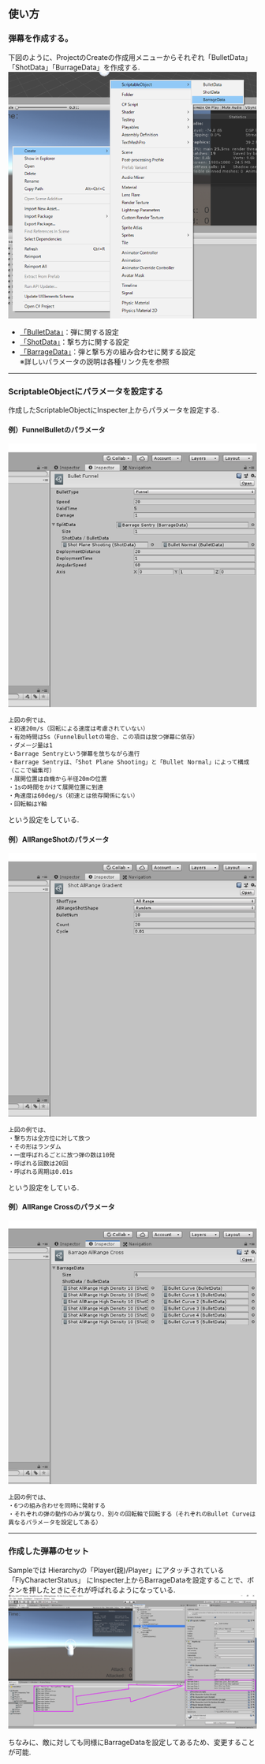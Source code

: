 ## 使い方
### 弾幕を作成する。
下図のように、ProjectのCreateの作成用メニューからそれぞれ「BulletData」「ShotData」「BurrageData」を作成する.<br>
![MakeScriptableObject.png](./Images/MakeScriptableObject.png)
- [「BulletData」](./Bullet.md)：弾に関する設定
- [「ShotData」](./Shot.md)：撃ち方に関する設定
- [「BarrageData」](./Barrage.md)：弾と撃ち方の組み合わせに関する設定 <br>
※詳しいパラメータの説明は各種リンク先を参照

***
### ScriptableObjectにパラメータを設定する
作成したScriptableObjectにInspecter上からパラメータを設定する.<br>
#### 例）FunnelBulletのパラメータ <br>
![SetBulletParameter.png](./Images/SetBulletParameter.png)<br>
```
上図の例では、
・初速20m/s（回転による速度は考慮されていない）
・有効時間は5s（FunnelBulletの場合、この項目は放つ弾幕に依存）
・ダメージ量は1
・Barrage Sentryという弾幕を放ちながら進行
・Barrage Sentryは、「Shot Plane Shooting」と「Bullet Normal」によって構成（ここで編集可）
・展開位置は自機から半径20mの位置
・1sの時間をかけて展開位置に到達
・角速度は60deg/s（初速とは依存関係にない）
・回転軸はY軸
```
という設定をしている.<br>

#### 例）AllRangeShotのパラメータ<br>
![SetShotParameter.png](./Images/SetShotParameter.png)<br>
```
上図の例では、
・撃ち方は全方位に対して放つ
・その形はランダム
・一度呼ばれるごとに放つ弾の数は10発
・呼ばれる回数は20回
・呼ばれる周期は0.01s
```
という設定をしている.

#### 例）AllRange Crossのパラメータ<br>
![SetBarrageParameter.png](./Images/SetBarrageParameter.png)<br>
```
上図の例では、
・6つの組み合わせを同時に発射する
・それぞれの弾の動作のみが異なり、別々の回転軸で回転する（それぞれのBullet Curveは異なるパラメータを設定してある）
```
***

### 作成した弾幕のセット
Sampleでは Hierarchyの「Player(親)/Player」にアタッチされている「FlyCharacterStatus」 にInspecter上からBarrageDataを設定することで、ボタンを押したときにそれが呼ばれるようになっている.<br>
![SetBarrageData.png](./Images/SetBarrageData.png)<br>

ちなみに、敵に対しても同様にBarrageDataを設定してあるため、変更することが可能.
